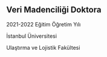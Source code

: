 ## Veri Madenciliği Doktora

2021-2022 Eğitim Öğretim Yılı

İstanbul Üniversitesi

Ulaştırma ve Lojistik Fakültesi
